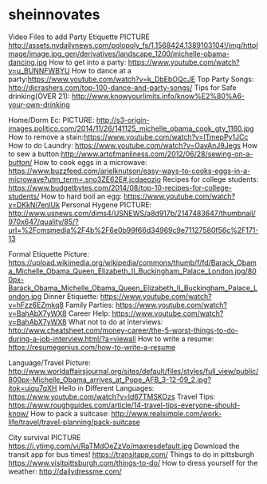# sheinnovates
Video Files to add 
Party Etiquette
PICTURE http://assets.nydailynews.com/polopoly_fs/1.1568424.1389103104!/img/httpImage/image.jpg_gen/derivatives/landscape_1200/michelle-obama-dancing.jpg
How to get into a party: https://www.youtube.com/watch?v=u_BUNNFWBYU
How to dance at a party:https://www.youtube.com/watch?v=k_DbEbOQcJE
Top Party Songs: http://djcrashers.com/top-100-dance-and-party-songs/
Tips for Safe drinking(OVER 21): http://www.knowyourlimits.info/know%E2%80%A6-your-own-drinking


Home/Dorm Ec:
PICTURE: http://s3-origin-images.politico.com/2014/11/26/141125_michelle_obama_cook_gty_1160.jpg
How to remove a stain:https://www.youtube.com/watch?v=ITmepPy1JCc
How to do Laundry: https://www.youtube.com/watch?v=OavAnJ9Jegs
How to sew a button:http://www.artofmanliness.com/2012/06/28/sewing-on-a-button/
How to cook eggs in a microwave: https://www.buzzfeed.com/arielknutson/easy-ways-to-cooks-eggs-in-a-microwave?utm_term=.sno3ZE62E#.jcdaeozjo
Recipes for college students: https://www.budgetbytes.com/2014/08/top-10-recipes-for-college-students/
How to hard boil an egg: https://www.youtube.com/watch?v=DKkNi7enlUk
Personal Hygene PICTURE: http://www.usnews.com/dims4/USNEWS/a8d917b/2147483647/thumbnail/970x647/quality/85/?url=%2Fcmsmedia%2F4b%2F6e0b99f66d34969c9e71127580f56c%2F171-13



Formal Etiquette Picture: https://upload.wikimedia.org/wikipedia/commons/thumb/f/fd/Barack_Obama_Michelle_Obama_Queen_Elizabeth_II_Buckingham_Palace_London.jpg/800px-Barack_Obama_Michelle_Obama_Queen_Elizabeth_II_Buckingham_Palace_London.jpg
Dinner Etiquette: https://www.youtube.com/watch?v=hFzz6EZmkq8 
Family Parties: https://www.youtube.com/watch?v=BahAbX7yWX8
Career Help: https://www.youtube.com/watch?v=BahAbX7yWX8
What not to do at interviews: http://www.cheatsheet.com/money-career/the-5-worst-things-to-do-during-a-job-interview.html/?a=viewall
How to write a resume: https://resumegenius.com/how-to-write-a-resume

Language/Travel Picture: http://www.worldaffairsjournal.org/sites/default/files/styles/full_view/public/800px-Michelle_Obama_arrives_at_Pope_AFB_3-12-09_2.jpg?itok=uiqu7qXH
Hello in Different Languages: https://www.youtube.com/watch?v=Id67TMSKOzs
Travel Tips: https://www.roughguides.com/article/14-travel-tips-everyone-should-know/
How to pack a suitcase: http://www.realsimple.com/work-life/travel/travel-planning/pack-suitcase


City survival
PICTURE https://i.ytimg.com/vi/RaTMdOeZzVo/maxresdefault.jpg
Download the transit app for bus times! https://transitapp.com/
Things to do in pittsburgh https://www.visitpittsburgh.com/things-to-do/
How to dress yourself for the weather: http://dailydressme.com/

